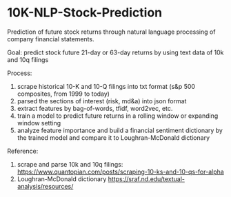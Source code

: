 # 10K-NLP-Stock-Prediction
Prediction of future stock returns through natural language processing of company financial statements.

Goal: predict stock future 21-day or 63-day returns by using text data of 10k and 10q filings

Process:
1. scrape historical 10-K and 10-Q filings into txt format (s&p 500 composites, from 1999 to today)
2. parsed the sections of interest (risk, md&a) into json format
3. extract features by bag-of-words, tfidf, word2vec, etc.
4. train a model to predict future returns in a rolling window or expanding window setting
5. analyze feature importance and build a financial sentiment dictionary by the trained model and compare it to Loughran-McDonald dictionary

Reference:
1. scrape and parse 10k and 10q filings:
https://www.quantopian.com/posts/scraping-10-ks-and-10-qs-for-alpha
2. Loughran-McDonald dictionary
https://sraf.nd.edu/textual-analysis/resources/
